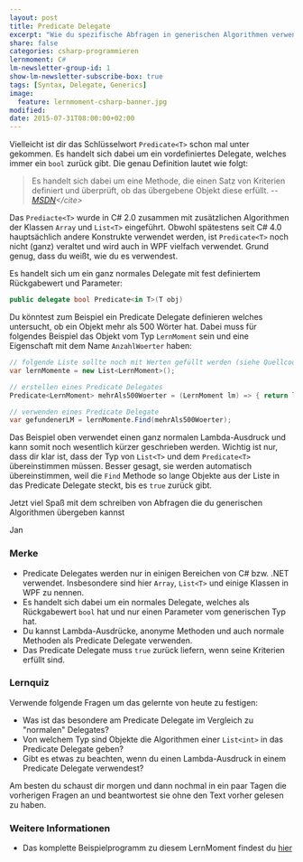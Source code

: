 ```yaml
---
layout: post
title: Predicate Delegate
excerpt: "Wie du spezifische Abfragen in generischen Algorithmen verwendest."
share: false
categories: csharp-programmieren
lernmoment: C#
lm-newsletter-group-id: 1
show-lm-newsletter-subscribe-box: true
tags: [Syntax, Delegate, Generics]
image:
  feature: lernmoment-csharp-banner.jpg
modified:
date: 2015-07-31T08:00:00+02:00
---
```


Vielleicht ist dir das Schlüsselwort `Predicate<T>` schon mal unter gekommen. Es handelt sich dabei um ein vordefiniertes Delegate, welches immer ein `bool` zurück gibt. Die genau Definition lautet wie folgt:

> Es handelt sich dabei um eine Methode, die einen Satz von Kriterien definiert und überprüft, ob das übergebene Objekt diese erfüllt.
> -- <cite>[MSDN](https://msdn.microsoft.com/de-de/library/bfcke1bz(v=VS.110).aspx)</cite>

Das `Prediacte<T>` wurde in C# 2.0 zusammen mit zusätzlichen Algorithmen der Klassen `Array` und `List<T>` eingeführt. Obwohl spätestens seit C# 4.0 hauptsächlich andere Konstrukte verwendet werden, ist `Predicate<T>` noch nicht (ganz) veraltet und wird auch in WPF vielfach verwendet. Grund genug, dass du weißt, wie du es verwendest.

Es handelt sich um ein ganz normales Delegate mit fest definiertem Rückgabewert und Parameter:

```cs
public delegate bool Predicate<in T>(T obj)
```

Du könntest zum Beispiel ein Predicate Delegate definieren welches untersucht, ob ein Objekt mehr als 500 Wörter hat. Dabei muss für folgendes Beispiel das Objekt vom Typ `LernMoment` sein und eine Eigenschaft mit dem Name `AnzahlWoerter` haben:

```cs
// folgende Liste sollte noch mit Werten gefüllt werden (siehe Quellcode zu diesem LernMoment)
var lernMomente = new List<LernMoment>();

// erstellen eines Predicate Delegates
Predicate<LernMoment> mehrAls500Woerter = (LernMoment lm) => { return lm.AnzahlWoerter > 500; };

// verwenden eines Predicate Delegate
var gefundenerLM = lernMomente.Find(mehrAls500Woerter);
```

Das Beispiel oben verwendet einen ganz normalen Lambda-Ausdruck und kann somit noch wesentlich kürzer geschrieben werden. Wichtig ist nur, dass dir klar ist, dass der Typ von `List<T>` und dem `Predicate<T>` übereinstimmen müssen. Besser gesagt, sie werden automatisch übereinstimmen, weil die `Find` Methode so lange Objekte aus der Liste in das Predicate Delegate steckt, bis es `true` zurück gibt.

Jetzt viel Spaß mit dem schreiben von Abfragen die du generischen Algorithmen übergeben kannst

Jan


### Merke

-	Predicate Delegates werden nur in einigen Bereichen von C# bzw. .NET verwendet. Insbesondere sind hier `Array`, `List<T>` und einige Klassen in WPF zu nennen.
-	Es handelt sich dabei um ein normales Delegate, welches als Rückgabewert `bool` hat und nur einen Parameter vom generischen Typ hat.
-	Du kannst Lambda-Ausdrücke, anonyme Methoden und auch normale Methoden als Predicate Delegate verwenden.
-	Das Predicate Delegate muss `true` zurück liefern, wenn seine Kriterien erfüllt sind.

### Lernquiz

Verwende folgende Fragen um das gelernte von heute zu festigen:

-	Was ist das besondere am Predicate Delegate im Vergleich zu "normalen" Delegates?
-	Von welchem Typ sind Objekte die Algorithmen einer `List<int>` in das Predicate Delegate geben?
-	Gibt es etwas zu beachten, wenn du einen Lambda-Ausdruck in einem Predicate Delegate verwendest?

Am besten du schaust dir morgen und dann nochmal in ein paar Tagen die vorherigen Fragen an und beantwortest sie ohne den Text vorher gelesen zu haben.

### Weitere Informationen

-	Das komplette Beispielprogramm zu diesem LernMoment findest du [hier](https://github.com/LernMoment/csharp/tree/master/PredicateDelegate)
